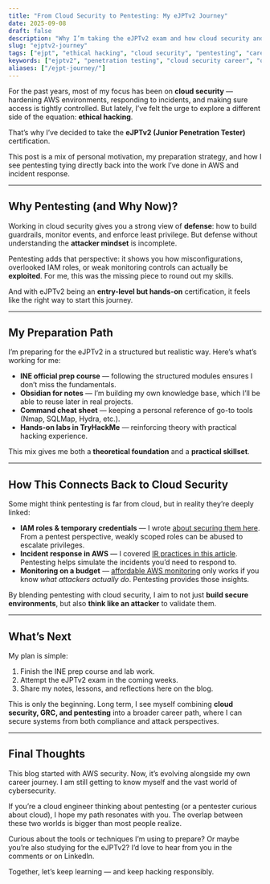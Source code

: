 ```yaml
---
title: "From Cloud Security to Pentesting: My eJPTv2 Journey"
date: 2025-09-08
draft: false
description: "Why I’m taking the eJPTv2 exam and how cloud security and pentesting connect. A personal journey blending AWS, incident response, and hands-on hacking."
slug: "ejptv2-journey"
tags: ["ejpt", "ethical hacking", "cloud security", "pentesting", "career development"]
keywords: ["ejptv2", "penetration testing", "cloud security career", "obsidian notes", "tryhackme", "ine ejpt"]
aliases: ["/ejpt-journey/"]
---
```


For the past years, most of my focus has been on **cloud security** — hardening AWS environments, responding to incidents, and making sure access is tightly controlled. But lately, I’ve felt the urge to explore a different side of the equation: **ethical hacking**.

That’s why I’ve decided to take the **eJPTv2 (Junior Penetration Tester)** certification.  

This post is a mix of personal motivation, my preparation strategy, and how I see pentesting tying directly back into the work I’ve done in AWS and incident response.

---

## Why Pentesting (and Why Now)?

Working in cloud security gives you a strong view of **defense**: how to build guardrails, monitor events, and enforce least privilege. But defense without understanding the **attacker mindset** is incomplete.

Pentesting adds that perspective: it shows you how misconfigurations, overlooked IAM roles, or weak monitoring controls can actually be **exploited**. For me, this was the missing piece to round out my skills.

And with eJPTv2 being an **entry-level but hands-on** certification, it feels like the right way to start this journey.

---

## My Preparation Path

I’m preparing for the eJPTv2 in a structured but realistic way. Here’s what’s working for me:

- **INE official prep course** — following the structured modules ensures I don’t miss the fundamentals.  
- **Obsidian for notes** — I’m building my own knowledge base, which I’ll be able to reuse later in real projects.  
- **Command cheat sheet** — keeping a personal reference of go-to tools (Nmap, SQLMap, Hydra, etc.).  
- **Hands-on labs in TryHackMe** — reinforcing theory with practical hacking experience.  

This mix gives me both a **theoretical foundation** and a **practical skillset**.

---

## How This Connects Back to Cloud Security

Some might think pentesting is far from cloud, but in reality they’re deeply linked:

- **IAM roles & temporary credentials** — I wrote [about securing them here](../aws-temporary-credentials-security). From a pentest perspective, weakly scoped roles can be abused to escalate privileges.  
- **Incident response in AWS** — I covered [IR practices in this article](../incident-response-aws-guide/). Pentesting helps simulate the incidents you’d need to respond to.  
- **Monitoring on a budget** — [affordable AWS monitoring](../affordable-aws-security-monitoring/) only works if you know *what attackers actually do*. Pentesting provides those insights.  

By blending pentesting with cloud security, I aim to not just **build secure environments**, but also **think like an attacker** to validate them.

---

## What’s Next

My plan is simple:

1. Finish the INE prep course and lab work.  
2. Attempt the eJPTv2 exam in the coming weeks.  
3. Share my notes, lessons, and reflections here on the blog.  

This is only the beginning. Long term, I see myself combining **cloud security, GRC, and pentesting** into a broader career path, where I can secure systems from both compliance and attack perspectives.

---

## Final Thoughts

This blog started with AWS security. Now, it’s evolving alongside my own career journey. I am still getting to know myself and the vast world of cybersecurity.

If you’re a cloud engineer thinking about pentesting (or a pentester curious about cloud), I hope my path resonates with you. The overlap between these two worlds is bigger than most people realize.

Curious about the tools or techniques I’m using to prepare? Or maybe you’re also studying for the eJPTv2? I’d love to hear from you in the comments or on LinkedIn.  

Together, let’s keep learning — and keep hacking responsibly.